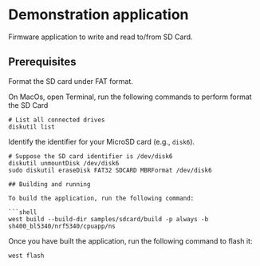 # Demonstration application
Firmware application to write and read to/from SD Card.

## Prerequisites

Format the SD card under FAT format.

On MacOs, open Terminal, run the following commands to perform format the SD Card

```shell
# List all connected drives
diskutil list
```

Identify the identifier for your MicroSD card (e.g., `disk6`). 

```shell
# Suppose the SD card identifier is /dev/disk6
diskutil unmountDisk /dev/disk6
sudo diskutil eraseDisk FAT32 SDCARD MBRFormat /dev/disk6

## Building and running

To build the application, run the following command:

```shell
west build --build-dir samples/sdcard/build -p always -b sh400_bl5340/nrf5340/cpuapp/ns
```
Once you have built the application, run the following command to flash it:

```shell
west flash
```
